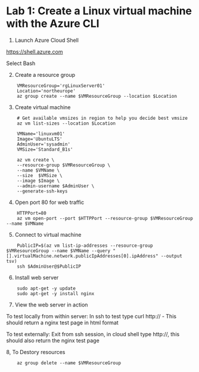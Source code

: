 # Lab 1: Create a Linux virtual machine with the Azure CLI

1. Launch Azure Cloud Shell

https://shell.azure.com

Select Bash

2. Create a resource group

```
    VMResourceGroup='rgLinuxServer01'
    Location='northeurope'
    az group create --name $VMResourceGroup --location $Location
```

3. Create virtual machine

```
    # Get available vmsizes in region to help you decide best vmsize
    az vm list-sizes --location $Location

    VMName='linuxvm01'
    Image='UbuntuLTS'
    AdminUser='sysadmin'
    VMSize='Standard_B1s'

    az vm create \
    --resource-group $VMResourceGroup \
    --name $VMName \
    --size  $VMSize \
    --image $Image \
    --admin-username $AdminUser \
    --generate-ssh-keys

```

4. Open port 80 for web traffic

```
    HTTPPort=80
    az vm open-port --port $HTTPPort --resource-group $VMResourceGroup --name $VMName
```

5. Connect to virtual machine

```
    PublicIP=$(az vm list-ip-addresses --resource-group $VMResourceGroup --name $VMName --query "[].virtualMachine.network.publicIpAddresses[0].ipAddress" --output tsv)
    ssh $AdminUser@$PublicIP
```

6. Install web server

```
    sudo apt-get -y update
    sudo apt-get -y install nginx
```

7. View the web server in action

To test locally from within server:
In ssh to test type curl http://<publicip> - This should return a nginx test page in html format


To test externally:
Exit from ssh session, in cloud shell type http://<publicip>, this should also return the nginx test page

8, To Destory resources

```
    az group delete --name $VMResourceGroup
```